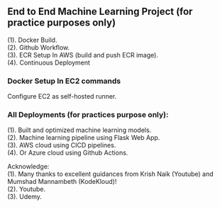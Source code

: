 ## End to End Machine Learning Project (for practice purposes only)
(1). Docker Build.\
(2). Github Workflow.\
(3). ECR Setup In AWS (build and push ECR image). \
(4). Continuous Deployment

### Docker Setup In EC2 commands
Configure EC2 as self-hosted runner.

### All Deployments (for practices purpose only):
(1). Built and optimized machine learning models. \
(2). Machine learning pipeline using Flask Web App. \
(3). AWS cloud using CICD pipelines. \
(4). Or Azure cloud using Github Actions.

Acknowledge: <br>
(1). Many thanks to excellent guidances from Krish Naik (Youtube) and Mumshad Mannambeth (KodeKloud)! \
(2). Youtube. \
(3). Udemy. 
